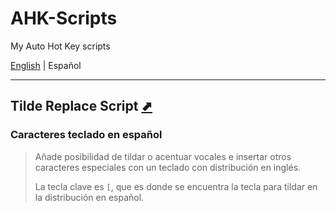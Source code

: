 # AHK-Scripts

 My Auto Hot Key scripts

<p align="">
  <a href="https://github.com/SebastianTerrazas/AHK-Scripts#ahk-scripts">English</a> |
  <span>Español</span>
</p>

---

## Tilde Replace Script [⬈](https://github.com/SebastianTerrazas/AHK-Scripts/tree/main/TildeReplace)

### Caracteres teclado en español

>Añade posibilidad de tildar o acentuar vocales e insertar otros caracteres especiales 
con un teclado con distribución en inglés.
>
>La tecla clave es `[`, que es donde se encuentra la tecla para tildar en la 
distribución en español.